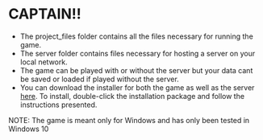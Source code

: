 # CAPTAIN!!

- The project_files folder contains all the files necessary for running the game.
- The server folder contains files necessary for hosting a server on your local network.
- The game can be played with or without the server but your data cant be saved or loaded if played without the server.
- You can download the installer for both the game as well as the server [here](https://github.com/jovanzac/Captain/releases). To install, double-click the installation package and follow the instructions presented.

NOTE: The game is meant only for Windows and has only been tested in Windows 10
